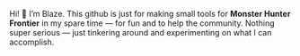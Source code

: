 Hi! 👋 I’m Blaze. 
This github is just for making small tools for **Monster Hunter Frontier** in my spare time — for fun and to help the community. 
Nothing super serious — just tinkering around and experimenting on what I can accomplish.
